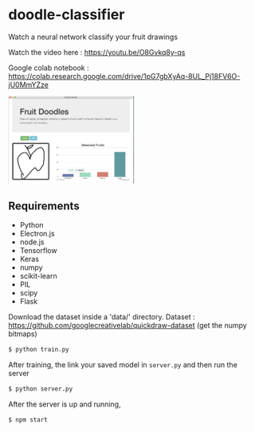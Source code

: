 # doodle-classifier

Watch a neural network classify your fruit drawings

Watch the video here : https://youtu.be/O8Gvkq8y-qs

Google colab notebook : https://colab.research.google.com/drive/1pG7gbXyAq-8UL_Pj18FV6O-jU0MmYZze


<img src="/samples/1.png" width="50%" />

## Requirements
* Python
* Electron.js
* node.js
* Tensorflow
* Keras
* numpy
* scikit-learn
* PIL
* scipy
* Flask

Download the dataset inside a 'data/' directory.
Dataset : https://github.com/googlecreativelab/quickdraw-dataset (get the numpy bitmaps)

```sh
$ python train.py
```

After training, the link your saved model in `server.py` and then run the server

```sh
$ python server.py
```
After the server is up and running,

```sh
$ npm start
```
